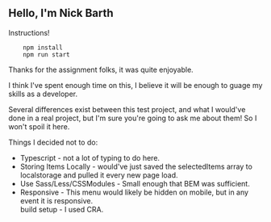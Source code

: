 ## Hello, I'm Nick Barth

Instructions!

```
    npm install
    npm run start
```

Thanks for the assignment folks, it was quite enjoyable.

I think I've spent enough time on this, I believe it will be enough to guage my skills as a developer.

Several differences exist between this test project, and what I would've done in a real project, but I'm sure you're going to ask me about them! So I won't spoil it here.

Things I decided not to do:  
* Typescript - not a lot of typing to do here.   
* Storing Items Locally - would've just saved the selectedItems array to localstorage and pulled it every new page load.    
* Use Sass/Less/CSSModules - Small enough that BEM was sufficient.   
* Responsive - This menu would likely be hidden on mobile, but in any event it is responsive.  
build setup - I used CRA.   
